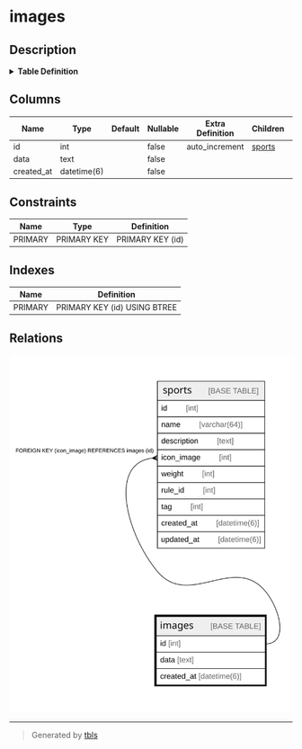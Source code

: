 # images

## Description

<details>
<summary><strong>Table Definition</strong></summary>

```sql
CREATE TABLE `images` (
  `id` int NOT NULL AUTO_INCREMENT,
  `data` text NOT NULL,
  `created_at` datetime(6) NOT NULL,
  PRIMARY KEY (`id`)
) ENGINE=InnoDB DEFAULT CHARSET=utf8mb4 COLLATE=utf8mb4_0900_ai_ci
```

</details>

## Columns

| Name | Type | Default | Nullable | Extra Definition | Children | Parents | Comment |
| ---- | ---- | ------- | -------- | ---------------- | -------- | ------- | ------- |
| id | int |  | false | auto_increment | [sports](sports.md) |  |  |
| data | text |  | false |  |  |  |  |
| created_at | datetime(6) |  | false |  |  |  |  |

## Constraints

| Name | Type | Definition |
| ---- | ---- | ---------- |
| PRIMARY | PRIMARY KEY | PRIMARY KEY (id) |

## Indexes

| Name | Definition |
| ---- | ---------- |
| PRIMARY | PRIMARY KEY (id) USING BTREE |

## Relations

![er](images.svg)

---

> Generated by [tbls](https://github.com/k1LoW/tbls)
